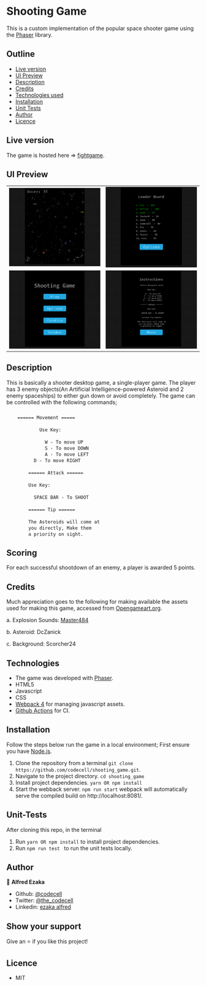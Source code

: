 # Shooting Game
This is a custom implementation of the popular space shooter game using the [Phaser](https://phaser.io/) library.

## Outline
- [Live version](#Live-version)
- [UI Preview](#UI-Preview)
- [Description](#Description)
- [Credits](#Credits)
- [Technologies used](#Technologies)
- [Installation](#Installation)
- [Unit Tests](#Unit-Tests)
- [Author](#author)
- [Licence](#licence)

## Live version
The game is hosted here => [fightgame](https://fightgame.netlify.app/).

## UI Preview

|                |                |
|----------------|----------------|
|<img src='./src/assets/readme/game.png' />|<img src='./src/assets/readme/leadboard.png' />|
|<img src='./src/assets/readme/menu.png' />|<img src='./src/assets/readme/instructions.png' />|


## Description
  This is basically a shooter desktop game, a single-player game. The player has 3 enemy objects(An Artificial Intelligence-powered Asteroid and 2 enemy spaceships) to either gun down or avoid completely. 
  The game can be controlled with the following commands;
  ###  
        ====== Movement =====

                Use Key:

                  W - To move UP
                  S - To move DOWN
                  A - To move LEFT
              D - To move RIGHT

            ====== Attack ======

            Use Key:
            
              SPACE BAR - To SHOOT

            ====== Tip ======

            The Asteroids will come at
            you directly, Make them
            a priority on sight.
                  
          
  ## Scoring
  For each successful shootdown of an enemy, a player is awarded 5 points.

## Credits
  Much appreciation goes to the following for making available the assets used for making this game, accessed from [Opengameart.org](https://opengameart.org/).

  a. Explosion Sounds: [Master484 ](https://m484games.ucoz.com)

  b. Asteroid: DcZanick

  c. Background: Scorcher24

## Technologies
- The game was developed with [Phaser](https://phaser.io/).
- HTML5
- Javascript
- CSS
- [Webpack 4](https://webpack.js.org/) for managing javascript assets.
- [Github Actions](https://github.com/features/actions) for CI.


## Installation
Follow the steps below run the game in a local environment; First ensure you have [Node.js](https://nodejs.org).

1. Clone the repository from a terminal 
    ```git clone https://github.com/codecell/shooting_game.git```.
2. Navigate to the project directory.
    ```cd shooting_game```
3. Install project dependencies.
    ```yarn OR npm install```
4. Start the webback server.
    ```npm run start```
webpack will automatically serve the compiled build on http://localhost:8081/.

## Unit-Tests
After cloning this repo, in the terminal
1. Run  ```yarn OR npm install``` to install project dependencies.
2. Run ```npm run test ``` to run the unit tests locally.

## Author

👤 **Alfred Ezaka**

- Github: [@codecell](https://github.com/codecell)
- Twitter: [@the_codecell](https://twitter.com/the_codecell) 
- Linkedin: [ezaka alfred](https://www.linkedin.com/in/alfrednoble/)

## Show your support

Give an ⭐️ if you like this project!

## Licence
- MIT